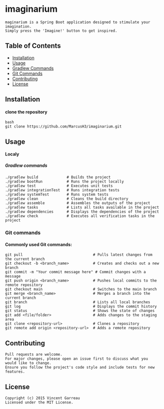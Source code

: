 # imaginarium

```
maginarium is a Spring Boot application designed to stimulate your imagination. 
Simply press the 'Imagine!' button to get inspired. 
```
## Table of Contents
- [Installation](#installation)
- [Usage](#usage)
- [Gradlew Commands](#Gradlew-commands)
- [Git Commands](#Git-commands)
- [Contributing](#contributing)
- [License](#license)

## Installation
#### clone the repository
```
bash    
git clone https://github.com/MarcusH3/imaginarium.git
```
## Usage
#### Localy 
##### Gradlew commands

```
./gradlew build             # Builds the project
./gradlew bootRun           # Runs the project locally
./gradlew test              # Executes unit tests
./gradlew integrationTest   # Runs integration tests
./gradlew systemTest        # Runs system tests
./gradlew clean             # Cleans the build directory
./gradlew assemble          # Assembles the outputs of the project
./gradlew tasks             # Lists all tasks available in the project
./gradlew dependencies      # Displays the dependencies of the project
./gradlew check             # Executes all verification tasks in the project

```
### Git commands
#### Commonly used Git commands:

```
git pull                                # Pulls latest changes from the current branch
git checkout -b <branch_name>           # Creates and checks out a new branch
git commit -m "Your commit message here" # Commit changes with a message
git push origin <branch_name>           # Pushes local commits to the remote repository
git checkout main                       # Switches to the main branch
git merge <branch_name>                 # Merges a branch into the current branch
git branch                              # Lists all local branches
git log                                 # Displays the commit history
git status                              # Shows the state of changes
git add <file/folder>                   # Adds changes to the staging area
git clone <repository-url>              # Clones a repository
git remote add origin <repository-url>  # Adds a remote repository

``` 

## Contributing
```     
Pull requests are welcome.
For major changes, please open an issue first to discuss what you would like to change.
Ensure you follow the project's code style and include tests for new features.

```
## License
```
Copyright (c) 2015 Vincent Garreau
Licensed under the MIT License.
```
